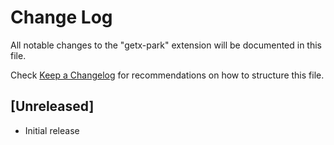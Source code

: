 # Change Log

All notable changes to the "getx-park" extension will be documented in this file.

Check [Keep a Changelog](http://keepachangelog.com/) for recommendations on how to structure this file.

## [Unreleased]

- Initial release
